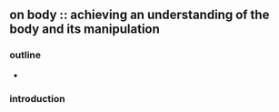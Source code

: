 ## on body :: achieving an understanding of the body and its manipulation

### outline
 - 

### introduction

